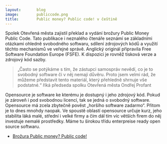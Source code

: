 ```yaml
---
layout:       blog
image:        publiccode.png
title:        Public money? Public code! v češtině
---
```


Spolek Otevřená města zajistil překlad a vydání brožury Public Money Public Code. Tato publikace i neznalého čtenáře seznámí se základními otázkami ohledně svobodného softwaru, sdílení zdrojových kódů a využití těchto mechanismů ve veřejné správě. Anglický originál připravila Free Software Foundation Europe (FSFE). K dispozici je rovněž tisková verze a zdrojový kód sazby.

 <!--more-->
 
> „Často se potýkáme s tím, že zástupci samospráv nevědí, co je to svobodný software či v něj nemají důvěru. Proto jsem velmi rád, že můžeme představit tento materiál, který přehledně shrnuje vše podstatné.“ říká předseda spolku Otevřená města Ondřej Profant

Opensource je software ke kterému je dostupný i jeho zdrojový kód. Pokud je zároveň i pod svobodnou licencí, tak se jedná o svobodný software. Opensource má zcela zbytečně pověst „horšího software zadarmo“. Přitom je to dnes mnohdy naopak. Ve spoustě oblastí opensource určuje kurz, jeho stabilita láká malé, střední i velké firmy a čím dál tím víc větších firem do něj investuje nemalé prostředky. Máme tu širokou třídu enterpreise ready open source softwaru.

- [Brožura Public money? Public code!](https://www.otevrenamesta.cz/media/docs/Public-money-public-code-cs.pdf)
